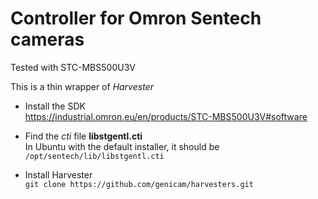 # Controller for Omron Sentech cameras
Tested with STC-MBS500U3V

This is a thin wrapper of *Harvester*
- Install the SDK  
https://industrial.omron.eu/en/products/STC-MBS500U3V#software

- Find the *cti* file **libstgentl.cti**  
In Ubuntu with the default installer, it should be `/opt/sentech/lib/libstgentl.cti`

- Install Harvester  
`git clone https://github.com/genicam/harvesters.git`

